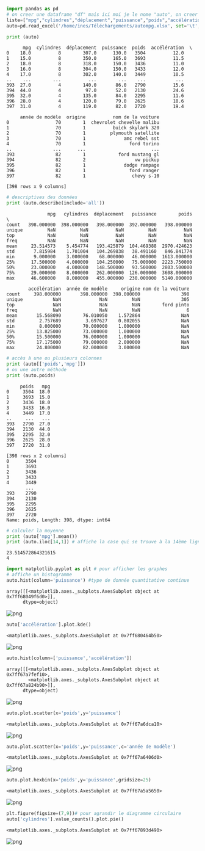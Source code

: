 ```python
import pandas as pd
# on creer une dataframe "df" mais ici moi je le nome "auto", on creer une liste qui est les noms des colonnes et on l'ajoute lors de la création de la dataframe "auto"
liste=["mpg","cylindres","déplacement","puissance","poids","accélération","année de modèle","origine","nom de la voiture"]
auto=pd.read_excel('/home/ines/Téléchargements/autompg.xlsx', set='\t',names=liste)

print (auto)
```

          mpg  cylindres  déplacement  puissance  poids  accélération  \
    0    18.0          8        307.0      130.0   3504          12.0   
    1    15.0          8        350.0      165.0   3693          11.5   
    2    18.0          8        318.0      150.0   3436          11.0   
    3    16.0          8        304.0      150.0   3433          12.0   
    4    17.0          8        302.0      140.0   3449          10.5   
    ..    ...        ...          ...        ...    ...           ...   
    393  27.0          4        140.0       86.0   2790          15.6   
    394  44.0          4         97.0       52.0   2130          24.6   
    395  32.0          4        135.0       84.0   2295          11.6   
    396  28.0          4        120.0       79.0   2625          18.6   
    397  31.0          4        119.0       82.0   2720          19.4   
    
         année de modèle  origine          nom de la voiture  
    0                 70        1  chevrolet chevelle malibu  
    1                 70        1          buick skylark 320  
    2                 70        1         plymouth satellite  
    3                 70        1              amc rebel sst  
    4                 70        1                ford torino  
    ..               ...      ...                        ...  
    393               82        1            ford mustang gl  
    394               82        2                  vw pickup  
    395               82        1              dodge rampage  
    396               82        1                ford ranger  
    397               82        1                 chevy s-10  
    
    [398 rows x 9 columns]



```python
# descriptives des données
print (auto.describe(include='all'))
```

                   mpg   cylindres  déplacement   puissance        poids  \
    count   398.000000  398.000000   398.000000  392.000000   398.000000   
    unique         NaN         NaN          NaN         NaN          NaN   
    top            NaN         NaN          NaN         NaN          NaN   
    freq           NaN         NaN          NaN         NaN          NaN   
    mean     23.514573    5.454774   193.425879  104.469388  2970.424623   
    std       7.815984    1.701004   104.269838   38.491160   846.841774   
    min       9.000000    3.000000    68.000000   46.000000  1613.000000   
    25%      17.500000    4.000000   104.250000   75.000000  2223.750000   
    50%      23.000000    4.000000   148.500000   93.500000  2803.500000   
    75%      29.000000    8.000000   262.000000  126.000000  3608.000000   
    max      46.600000    8.000000   455.000000  230.000000  5140.000000   
    
            accélération  année de modèle     origine nom de la voiture  
    count     398.000000       398.000000  398.000000               398  
    unique           NaN              NaN         NaN               305  
    top              NaN              NaN         NaN        ford pinto  
    freq             NaN              NaN         NaN                 6  
    mean       15.568090        76.010050    1.572864               NaN  
    std         2.757689         3.697627    0.802055               NaN  
    min         8.000000        70.000000    1.000000               NaN  
    25%        13.825000        73.000000    1.000000               NaN  
    50%        15.500000        76.000000    1.000000               NaN  
    75%        17.175000        79.000000    2.000000               NaN  
    max        24.800000        82.000000    3.000000               NaN  



```python
# accès à une ou plusieurs colonnes
print (auto[['poids','mpg']])
# ou une autre méthode
print (auto.poids)
```

         poids   mpg
    0     3504  18.0
    1     3693  15.0
    2     3436  18.0
    3     3433  16.0
    4     3449  17.0
    ..     ...   ...
    393   2790  27.0
    394   2130  44.0
    395   2295  32.0
    396   2625  28.0
    397   2720  31.0
    
    [398 rows x 2 columns]
    0      3504
    1      3693
    2      3436
    3      3433
    4      3449
           ... 
    393    2790
    394    2130
    395    2295
    396    2625
    397    2720
    Name: poids, Length: 398, dtype: int64



```python
# calculer la moyenne 
print (auto['mpg'].mean())
print (auto.iloc[14,1]) # affiche la case qui se trouve à la 14ème ligne et la colonne 1
```

    23.514572864321615
    4



```python
import matplotlib.pyplot as plt # pour afficher les graphes
# affiche un histogramme 
auto.hist(column='puissance') #type de donnée quantitative continue
```




    array([[<matplotlib.axes._subplots.AxesSubplot object at 0x7ff68049f6d0>]],
          dtype=object)




![png](output_4_1.png)



```python
auto['accélération'].plot.kde() 
```




    <matplotlib.axes._subplots.AxesSubplot at 0x7ff680464b50>




![png](output_5_1.png)



```python
auto.hist(column=['puissance','accélération'])
```




    array([[<matplotlib.axes._subplots.AxesSubplot object at 0x7ff67a7fef10>,
            <matplotlib.axes._subplots.AxesSubplot object at 0x7ff67a824b90>]],
          dtype=object)




![png](output_6_1.png)



```python
auto.plot.scatter(x='poids',y='puissance')
```




    <matplotlib.axes._subplots.AxesSubplot at 0x7ff67a6dca10>




![png](output_7_1.png)



```python
auto.plot.scatter(x='poids',y='puissance',c='année de modèle')
```




    <matplotlib.axes._subplots.AxesSubplot at 0x7ff67a6406d0>




![png](output_8_1.png)



```python
auto.plot.hexbin(x='poids',y='puissance',gridsize=25)
```




    <matplotlib.axes._subplots.AxesSubplot at 0x7ff67a5a5650>




![png](output_9_1.png)



```python
plt.figure(figsize=(7,9))# pour agrandir le diagramme circulaire
auto['cylindres'].value_counts().plot.pie()
```




    <matplotlib.axes._subplots.AxesSubplot at 0x7ff67893d490>




![png](output_10_1.png)

